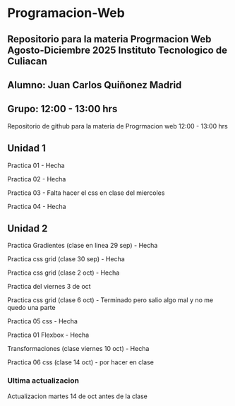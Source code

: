 # Programacion-Web
## Repositorio para la materia Progrmacion Web Agosto-Diciembre 2025 Instituto Tecnologico de Culiacan
## Alumno: Juan Carlos Quiñonez Madrid
## Grupo: 12:00 - 13:00 hrs
Repositorio de github para la materia de Progrmacion web 12:00 - 13:00 hrs

## Unidad 1
  Practica 01 - Hecha 
  
  Practica 02 - Hecha
  
  Practica 03 - Falta hacer el css en clase del miercoles 
  
  Practica 04 - Hecha

## Unidad 2

  Practica Gradientes (clase en linea 29 sep) - Hecha

  Practica css grid (clase 30 sep) - Hecha

  Practica css grid (clase 2 oct) - Hecha

  Practica del viernes 3 de oct

  Practica css grid (clase 6 oct) - Terminado pero salio algo mal y no me quedo una parte

  Practica 05 css - Hecha

  Practica 01 Flexbox - Hecha

  Transformaciones (clase viernes 10 oct) - Hecha

  Practica 06 css (clase 14 oct) - por hacer en clase

### Ultima actualizacion
Actualizacion martes 14 de oct antes de la clase
